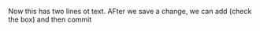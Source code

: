 
Now this has two lines ot text.  AFter we save a change, we can add (check the box) and then commit
